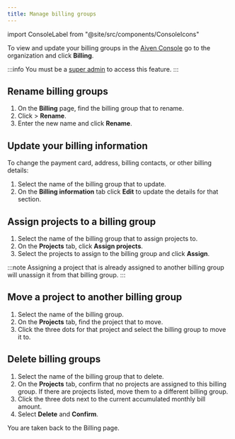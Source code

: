 ```yaml
---
title: Manage billing groups
---
```


import ConsoleLabel from "@site/src/components/ConsoleIcons"

To view and update your billing groups in the [Aiven Console](https://console.aiven.io/) go to the organization and click **Billing**.

:::info
You must be a [super admin](/docs/platform/howto/make-super-admin) to access this feature.
:::

## Rename billing groups

1.  On the **Billing** page, find the billing group that to
    rename.
1.  Click <ConsoleLabel name="actions"/> > **Rename**.
1.  Enter the new name and click **Rename**.

## Update your billing information

To change the payment card, address, billing contacts, or other billing
details:

1.  Select the name of the billing group that to update.
1.  On the **Billing information** tab click **Edit** to update the
    details for that section.

## Assign projects to a billing group

1.  Select the name of the billing group that to assign
    projects to.
1.  On the **Projects** tab, click **Assign projects**.
1.  Select the projects to assign to the billing group and click
    **Assign**.

:::note
Assigning a project that is already assigned to another billing group
will unassign it from that billing group.
:::

## Move a project to another billing group

1.  Select the name of the billing group.
1.  On the **Projects** tab, find the project that to move.
1.  Click the three dots for that project and select the billing group
    to move it to.

## Delete billing groups

1.  Select the name of the billing group that to delete.
1.  On the **Projects** tab, confirm that no projects are assigned to
    this billing group. If there are projects listed, move them to a
    different billing group.
1.  Click the three dots next to the current accumulated monthly bill
    amount.
1.  Select **Delete** and **Confirm**.

You are taken back to the Billing page.
